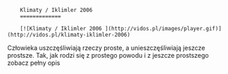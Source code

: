 
        Klimaty / Iklimler 2006 
        =============
        
        [![Klimaty / Iklimler 2006 ](http://vidos.pl/images/player.gif)](http://vidos.pl/klimaty-iklimler-2006)
        
        
 Człowieka uszczęśliwiają rzeczy proste, a unieszczęśliwiają jeszcze prostsze. Tak, jak rodzi się z prostego powodu i z jeszcze prostszego zobacz pełny opis
    